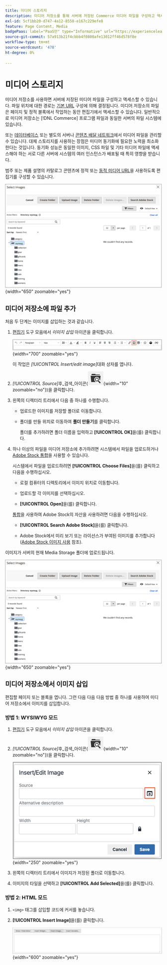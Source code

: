 ```yaml
---
title: 미디어 스토리지
description: 미디어 저장소를 통해 서버에 저장된 Commerce 미디어 파일을 구성하고 액세스하는 방법에 대해 알아봅니다.
exl-id: 5cf1bb20-d747-4a12-8558-e167c229efe8
feature: Page Content, Media
badgePaas: label="PaaS만" type="Informative" url="https://experienceleague.adobe.com/en/docs/commerce/user-guides/product-solutions" tooltip="Adobe Commerce 온 클라우드 프로젝트(Adobe 관리 PaaS 인프라) 및 온프레미스 프로젝트에만 적용됩니다."
source-git-commit: 57a913b21f4cbbb4f0800afe13012ff46d578f8e
workflow-type: tm+mt
source-wordcount: '478'
ht-degree: 0%

---
```


# 미디어 스토리지

미디어 저장소를 사용하면 서버에 저장된 미디어 파일을 구성하고 액세스할 수 있습니다. 파일 위치에 대한 경로는 [기본 URL](../stores-purchase/store-urls.md) 구성에 의해 결정됩니다. 미디어 저장소의 파일은 페이지 및 정적 블록에서 작업하는 동안 편집기에서 액세스할 수 있습니다. 일반적으로 미디어 저장소는 [!DNL Commerce] 프로그램 파일과 동일한 서버의 파일 시스템에 있습니다.

또는 [데이터베이스](media-storage-database.md) 또는 별도의 서버나 [콘텐츠 배달 네트워크](media-storage-content-delivery-network.md)에서 미디어 파일을 관리할 수 있습니다. 대체 스토리지를 사용하는 장점은 미디어 동기화에 필요한 노력을 최소화한다는 것입니다. 동기화 성능은 동일한 이미지, CSS 파일 및 기타 미디어 파일에 액세스해야 하는 서로 다른 서버에 시스템의 여러 인스턴스가 배포될 때 특히 영향을 받습니다.

범주 또는 제품 설명의 카탈로그 콘텐츠에 정적 또는 [동적 미디어 URL](../catalog/catalog-urls.md#configure-catalog-media-url-format)을 사용하도록 편집기를 구성할 수 있습니다.

![[!DNL Commerce] 미디어 저장소](./assets/media-storage.png){width="650" zoomable="yes"}

## 미디어 저장소에 파일 추가

처음 두 단계는 이미지를 삽입하는 것과 같습니다.

1. [편집기](editor.md) 도구 모음에서 _이미지 삽입_ 아이콘을 클릭합니다.

   ![이미지 삽입 아이콘](./assets/editor-toolbar-image-button.png){width="700" zoomable="yes"}

   이 작업은 _[!UICONTROL Insert/edit image]_&#x200B;대화 상자를 엽니다.

1. _[!UICONTROL Source]_&#x200B;후_&#x200B;검색&#x200B;_아이콘(![검색 아이콘](./assets/media-gallery-icon-browse.png){width="10" zoomable="no"})을 클릭합니다.

1. 왼쪽의 디렉터리 트리에서 다음 중 하나를 수행합니다.

   - 업로드한 이미지를 저장할 폴더로 이동합니다.

   - 폴더를 만들 위치로 이동하여 **폴더 만들기**&#x200B;를 클릭합니다.

     폴더를 추가하려면 폴더 이름을 입력하고 **[!UICONTROL OK]**&#x200B;을(를) 클릭합니다.

1. 하나 이상의 파일을 미디어 저장소에 추가하려면 시스템에서 파일을 업로드하거나 [Adobe Stock 통합](adobe-stock.md)을 사용할 수 있습니다.

   시스템에서 파일을 업로드하려면 **[!UICONTROL Choose Files]**&#x200B;을(를) 클릭하고 다음을 수행하십시오.

   - 로컬 컴퓨터의 디렉토리에서 이미지 위치로 이동합니다.

   - 업로드할 각 이미지를 선택하십시오.

   - **[!UICONTROL Open]**&#x200B;을(를) 클릭합니다.

   [통합](adobe-stock.md)을 사용하여 Adobe Stock의 자산을 사용하려면 다음을 수행하십시오.

   - **[!UICONTROL Search Adobe Stock]**&#x200B;을(를) 클릭합니다.

   - Adobe Stock에서 미리 보기 또는 라이선스가 부여된 이미지를 추가합니다([Adobe Stock 이미지 사용](adobe-stock-manage.md) 참조).

이미지가 서버의 현재 Media Storage 폴더에 업로드됩니다.

![[!DNL Commerce] 미디어 저장소](./assets/media-storage.png){width="650" zoomable="yes"}

## 미디어 저장소에서 이미지 삽입

편집할 페이지 또는 블록을 엽니다. 그런 다음 다음 다음 방법 중 하나를 사용하여 미디어 저장소에서 이미지를 삽입합니다.

### 방법 1: WYSIWYG 모드

1. [편집기](editor.md) 도구 모음에서 _이미지 삽입_ 아이콘을 클릭합니다.

1. _[!UICONTROL Source]_&#x200B;후_&#x200B;검색&#x200B;_아이콘(![검색 아이콘](./assets/media-gallery-icon-browse.png){width="10" zoomable="no"})을 클릭합니다.

   ![검색 아이콘 선택](./assets/editor-dialog-insert-image.png){width="250" zoomable="yes"}

1. 왼쪽의 디렉터리 트리에서 이미지가 저장된 폴더로 이동합니다.

1. 이미지의 타일을 선택하고 **[!UICONTROL Add Selected]**&#x200B;을(를) 클릭합니다.

### 방법 2: HTML 모드

1. `<img>` 태그를 삽입할 코드에 커서를 놓습니다.

1. **[!UICONTROL Insert Image]**&#x200B;을(를) 클릭합니다.

   ![이미지 삽입(HTML 모드)](./assets/editor-html-mode-insert-image.png){width="600" zoomable="yes"}
